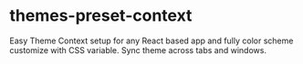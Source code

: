 # themes-preset-context
Easy Theme Context setup for any React based app and fully color scheme customize with CSS variable. Sync theme across tabs and windows.  

